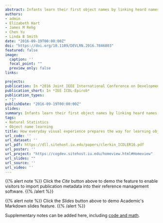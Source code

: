 ```yaml
---
abstract: Infants learn their first object names by linking heard names to scenes. A core theoretical problem is how infants select the right referent from cluttered and ambiguous scenes. Here we show how the distributional properties of objects in young infants' visual experiences may help solve this core problem in early word learning. Infant perspective scenes of mealtimes were collected using head cameras worn by 9-month-old infants (147 mealtimes from 8 infants). The frequency distribution of objects was extremely skewed with the most frequent visual objects corresponding to the normatively first learned object names in English.
authors:
- admin
- Elizabeth Hart
- James M Rehg
- Chen Yu
- Linda B Smith
date: "2016-09-19T00:00:00Z"
doi: "https://doi.org/10.1109/DEVLRN.2016.7846803"
featured: false
image:
  caption: ''
  focal_point: ""
  preview_only: false
links:

projects:
publication: In *2016 Joint IEEE International Conference on Development and Learning and Epigenetic Robotics (ICDL-EpiRob)*
publication_short: In *IEE ICDL-Epirob*
publication_types:
- "1"
publishDate: "2016-09-19T00:00:00Z"
slides: 
summary: Infants learn their first object names by linking heard names to scenes. A core theoretical problem is how infants select the right referent from cluttered and ambiguous scenes. Here we show how the distributional properties of objects in young infants' visual experiences may help solve this core problem in early word learning. Infant perspective scenes of mealtimes were collected using head cameras worn by 9-month-old infants (147 mealtimes from 8 infants). The frequency distribution of objects was extremely skewed with the most frequent visual objects corresponding to the normatively first learned object names in English.
tags:
- Natural Statistics
- Object name learning
title: How everyday visual experience prepares the way for learning object names
url_code: ''
url_dataset: ''
url_pdf: https://dll.sitehost.iu.edu/papers/clerkin_ICDLER16.pdf
url_poster: ''
url_project: "https://cogdev.sitehost.iu.edu/homeview.html#Homeview"
url_slides: ""
url_source: ''
url_video: ''
---
```


{{% alert note %}}
Click the *Cite* button above to demo the feature to enable visitors to import publication metadata into their reference management software.
{{% /alert %}}

{{% alert note %}}
Click the *Slides* button above to demo Academic's Markdown slides feature.
{{% /alert %}}

Supplementary notes can be added here, including [code and math](https://sourcethemes.com/academic/docs/writing-markdown-latex/).

